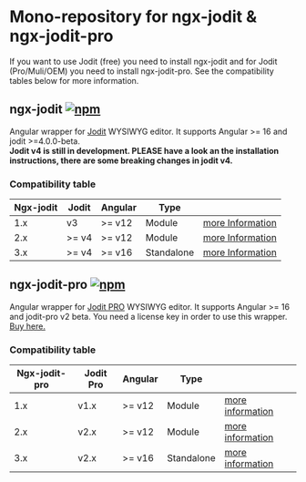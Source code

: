 # Mono-repository for ngx-jodit & ngx-jodit-pro

If you want to use Jodit (free) you need to install ngx-jodit and for Jodit (Pro/Muli/OEM) you need to install ngx-jodit-pro. See the compatibility tables below for more information.

## ngx-jodit <a href="https://www.npmjs.com/package/ngx-jodit"><img alt="npm" src="https://img.shields.io/npm/v/ngx-jodit"></a></h1>

Angular wrapper for <a href="https://github.com/xdan/jodit">Jodit</a> WYSIWYG editor. It supports Angular >= 16 and jodit >=4.0.0-beta.
<br/>**Jodit v4 is still in development. PLEASE have a look an the installation instructions, there are some breaking changes in jodit v4.**

### Compatibility table

<table>
<thead><tr><th>Ngx-jodit</th><th>Jodit</th><th>Angular</th><th>Type</th><th></th></tr></thead>
<tbody>
<tr>
<td>1.x</td><td>v3</td><td>>= v12</td><td>Module</td><td><a href="https://github.com/julianpoemp/ngx-jodit/blob/main/libs/ngx-jodit/README.md">more Information</a></td>
</tr>
<tr>
<td>2.x</td><td>>= v4</td><td>>= v12</td><td>Module</td><td><a href="https://github.com/julianpoemp/ngx-jodit/tree/v2.x/libs/ngx-jodit/README.md">more Information</a></td>
</tr>
<tr>
<td>3.x</td><td>>= v4</td><td>>= v16</td><td>Standalone</td><td><a href="https://github.com/julianpoemp/ngx-jodit/tree/v3.x/libs/ngx-jodit/README.md">more Information</a></td>
</tr>
</tbody>
</table>

## ngx-jodit-pro <a href="https://www.npmjs.com/package/ngx-jodit-pro"><img alt="npm" src="https://img.shields.io/npm/v/ngx-jodit-pro"></a></h1>

Angular wrapper for <a href="https://xdsoft.net/jodit/pro/">Jodit PRO</a> WYSIWYG editor. It supports Angular >= 16 and
jodit-pro v2 beta. You need a license key in order to use this wrapper. <a href="https://xdsoft.net/jodit/pro/#compare">
Buy here.</a>

### Compatibility table

<table>
<thead><tr><th>Ngx-jodit-pro</th><th>Jodit Pro</th><th>Angular</th><th>Type</th><th></th></tr></thead>
<tbody>
<tr>
<td>1.x</td><td>v1.x</td><td>>= v12</td><td>Module</td><td><a href="https://github.com/julianpoemp/ngx-jodit/tree/main/libs/ngx-jodit-pro/README.md">more information</a></td>
</tr>
<tr>
<td>2.x</td><td>v2.x</td><td>>= v12</td><td>Module</td><td><a href="https://github.com/julianpoemp/ngx-jodit/blob/v2.x/libs/ngx-jodit-pro/README.md">more information</a></td>
</tr>
<tr>
<td>3.x</td><td>v2.x</td><td>>= v16</td><td>Standalone</td><td><a href="https://github.com/julianpoemp/ngx-jodit/blob/v3.x/libs/ngx-jodit-pro/README.md">more information</a></td>
</tr>
</tbody>
</table>
